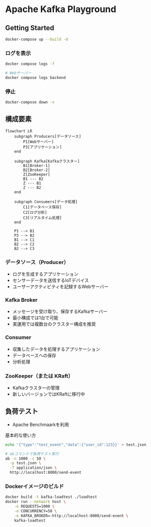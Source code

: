 # Apache Kafka Playground

## Getting Started
```bash
docker-compose up --build -d
```

### ログを表示
```bash
docker compose logs -f

# Webサーバー
docker compose logs backend
```

### 停止
```bash
docker-compose down -v  
```

## 構成要素
```mermaid
flowchart LR
    subgraph Producers[データソース]
        P1[Webサーバー]
        P3[アプリケーション]
    end

    subgraph Kafka[Kafkaクラスター]
        B1[Broker-1]
        B2[Broker-2]
        Z[ZooKeeper]
        B1 --- B2
        Z --- B1
        Z --- B2
    end

    subgraph Consumers[データ処理]
        C1[データベース保存]
        C2[ログ分析]
        C3[リアルタイム処理]
    end

    P1 --> B1
    P3 --> B2
    B1 --> C1
    B2 --> C2
    B2 --> C3
``` 
### データソース（Producer）
- ログを生成するアプリケーション
- センサーデータを送信するIoTデバイス
- ユーザーアクティビティを記録するWebサーバー

### Kafka Broker
- メッセージを受け取り、保存するKafkaサーバー
- 最小構成では1台で可能
- 実運用では複数台のクラスター構成を推奨


### Consumer
- 収集したデータを処理するアプリケーション  
- データベースへの保存  
- 分析処理  

### ZooKeeper（または KRaft）
- Kafkaクラスターの管理  
- 新しいバージョンではKRaftに移行中

## 負荷テスト
- Apache Benchmaarkを利用

基本的な使い方
```bash
echo '{"type":"test_event","data":{"user_id":123}}' > test.json

# abコマンドで負荷テスト実行
ab -n 1000 -c 50 \
  -p test.json \
  -T application/json \
  http://localhost:8000/send-event
```

### Dockerイメージのビルド
```bash
docker build -t kafka-loadtest ./loadtest
docker run --network host \
    -e REQUESTS=1000 \
    -e CONCURRENCY=50 \
    -e KAFKA_BROKER=-http://localhost:8000/send-event \
    kafka-loadtest
```